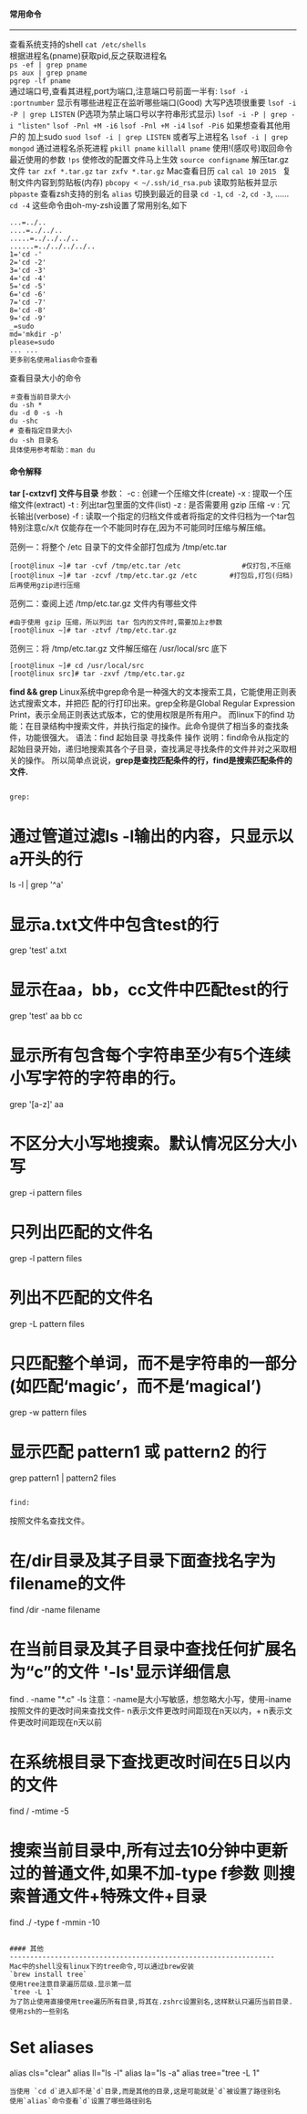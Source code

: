#### 常用命令
-----------------------------------------------------------------
查看系统支持的shell
`cat /etc/shells`   
根据进程名(pname)获取pid,反之获取进程名     
`ps -ef | grep pname`   
`ps aux | grep pname`   
`pgrep -lf pname`   
通过端口号,查看其进程,port为端口,注意端口号前面一半有:
`lsof -i :portnumber`
显示有哪些进程正在监听哪些端口(Good) 大写P选项很重要
`lsof -i -P | grep LISTEN` (P选项为禁止端口号以字符串形式显示)
`lsof -i -P | grep -i "listen"`
`lsof -Pnl +M -i6`
`lsof -Pnl +M -i4`
`lsof -Pi6`
如果想查看其他用户的 加上sudo
`suod lsof -i | grep LISTEN`
或者写上进程名
`lsof -i | grep mongod`
通过进程名杀死进程
`pkill pname`
`killall pname`
使用!(感叹号)取回命令最近使用的参数
`!ps`
使修改的配置文件马上生效
`source configname`
解压tar.gz文件
`tar zxf *.tar.gz`
`tar zxfv *.tar.gz`
Mac查看日历
`cal`
`cal 10 2015 `
复制文件内容到剪贴板(内存)
`pbcopy < ~/.ssh/id_rsa.pub`
读取剪贴板并显示
`pbpaste`
查看zsh支持的别名
`alias`
切换到最近的目录
`cd -1`,
`cd -2`,
`cd -3`,
......
`cd -4`
这些命令由oh-my-zsh设置了常用别名,如下
```
...=../..
....=../../..
.....=../../../..
......=../../../../..
1='cd -'
2='cd -2'
3='cd -3'
4='cd -4'
5='cd -5'
6='cd -6'
7='cd -7'
8='cd -8'
9='cd -9'
_=sudo
md='mkdir -p'
please=sudo
... ...
更多别名使用alias命令查看
```

查看目录大小的命令
```
＃查看当前目录大小
du -sh *
du -d 0 -s -h
du -shc
# 查看指定目录大小
du -sh 目录名
具体使用参考帮助：man du
```

#### 命令解释
**tar [-cxtzvf] 文件与目录**
参数：
-c : 创建一个压缩文件(create)
-x : 提取一个压缩文件(extract)
-t  : 列出tar包里面的文件(list)
-z : 是否需要用 gzip 压缩
-v : 冗长输出(verbose)
-f  : 读取一个指定的归档文件或者将指定的文件归档为一个tar包
特别注意c/x/t 仅能存在一个不能同时存在,因为不可能同时压缩与解压缩。

范例一：将整个 /etc 目录下的文件全部打包成为 /tmp/etc.tar
```
[root@linux ~]# tar -cvf /tmp/etc.tar /etc               #仅打包,不压缩
[root@linux ~]# tar -zcvf /tmp/etc.tar.gz /etc        #打包后,打包(归档)后再使用gzip进行压缩
````
范例二：查阅上述 /tmp/etc.tar.gz 文件内有哪些文件
```
#由于使用 gzip 压缩，所以列出 tar 包内的文件时,需要加上z参数
[root@linux ~]# tar -ztvf /tmp/etc.tar.gz
```
范例三：将 /tmp/etc.tar.gz 文件解压缩在 /usr/local/src 底下
```
[root@linux ~]# cd /usr/local/src
[root@linux src]# tar -zxvf /tmp/etc.tar.gz
```

**find && grep**
Linux系统中grep命令是一种强大的文本搜索工具，它能使用正则表达式搜索文本，并把匹 配的行打印出来。grep全称是Global Regular Expression Print，表示全局正则表达式版本，它的使用权限是所有用户。
而linux下的find
功能：在目录结构中搜索文件，并执行指定的操作。此命令提供了相当多的查找条件，功能很强大。
语法：find 起始目录 寻找条件 操作
说明：find命令从指定的起始目录开始，递归地搜索其各个子目录，查找满足寻找条件的文件并对之采取相关的操作。
所以简单点说说，**grep是查找匹配条件的行，find是搜索匹配条件的文件.**
```

grep:
```
# 通过管道过滤ls -l输出的内容，只显示以a开头的行
ls -l | grep '^a'
# 显示a.txt文件中包含test的行
grep 'test' a.txt
# 显示在aa，bb，cc文件中匹配test的行
grep 'test' aa bb cc
# 显示所有包含每个字符串至少有5个连续小写字符的字符串的行。
grep '[a-z]' aa
# 不区分大小写地搜索。默认情况区分大小写
grep -i pattern files
# 只列出匹配的文件名
grep -l pattern files
# 列出不匹配的文件名
grep -L pattern files
# 只匹配整个单词，而不是字符串的一部分(如匹配‘magic’，而不是‘magical’)
grep -w pattern files
# 显示匹配 pattern1 或 pattern2 的行
grep pattern1 | pattern2 files
```

find:
```
按照文件名查找文件。
# 在/dir目录及其子目录下面查找名字为filename的文件
find /dir -name filename
# 在当前目录及其子目录中查找任何扩展名为“c”的文件 '-ls'显示详细信息
find . -name "*.c" -ls
注意：-name是大小写敏感，想忽略大小写，使用-iname
按照文件的更改时间来查找文件- n表示文件更改时间距现在n天以内，+ n表示文件更改时间距现在n天以前
# 在系统根目录下查找更改时间在5日以内的文件
find / -mtime -5
# 搜索当前目录中,所有过去10分钟中更新过的普通文件,如果不加-type f参数 则搜索普通文件+特殊文件+目录
find ./ -type f -mmin -10
```

#### 其他
-----------------------------------------------------------------
Mac中的shell没有linux下的tree命令,可以通过brew安装
`brew install tree`
使用tree注意目录遍历层级.显示第一层
`tree -L 1`
为了防止使用直接使用tree遍历所有目录,将其在.zshrc设置别名,这样默认只遍历当前目录.
使用zsh的一些别名
```
# Set aliases
alias cls="clear"
alias ll="ls -l"
alias la="ls -a"
alias tree="tree -L 1"
```
当使用 `cd d`进入却不是`d`目录,而是其他的目录,这是可能就是`d`被设置了路径别名
使用`alias`命令查看`d`设置了哪些路径别名